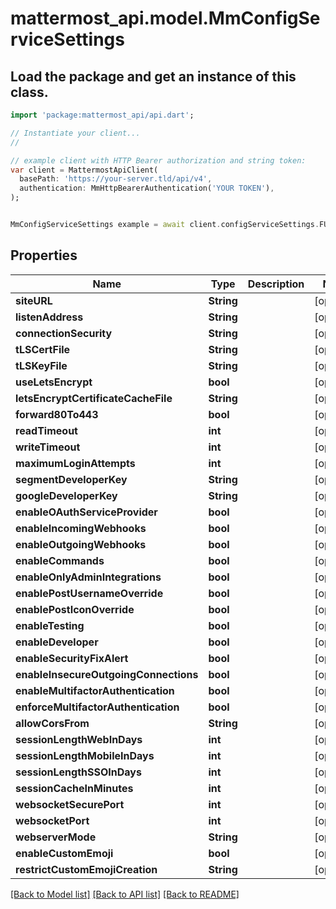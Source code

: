 # mattermost_api.model.MmConfigServiceSettings

## Load the package and get an instance of this class.
```dart
import 'package:mattermost_api/api.dart';

// Instantiate your client...
//

// example client with HTTP Bearer authorization and string token:
var client = MattermostApiClient(
  basePath: 'https://your-server.tld/api/v4',
  authentication: MmHttpBearerAuthentication('YOUR TOKEN'),
);


MmConfigServiceSettings example = await client.configServiceSettings.FUNCTION_THAT_RETURNS_THIS_CLASS();

```

## Properties
Name | Type | Description | Notes
------------ | ------------- | ------------- | -------------
**siteURL** | **String** |  | [optional] 
**listenAddress** | **String** |  | [optional] 
**connectionSecurity** | **String** |  | [optional] 
**tLSCertFile** | **String** |  | [optional] 
**tLSKeyFile** | **String** |  | [optional] 
**useLetsEncrypt** | **bool** |  | [optional] 
**letsEncryptCertificateCacheFile** | **String** |  | [optional] 
**forward80To443** | **bool** |  | [optional] 
**readTimeout** | **int** |  | [optional] 
**writeTimeout** | **int** |  | [optional] 
**maximumLoginAttempts** | **int** |  | [optional] 
**segmentDeveloperKey** | **String** |  | [optional] 
**googleDeveloperKey** | **String** |  | [optional] 
**enableOAuthServiceProvider** | **bool** |  | [optional] 
**enableIncomingWebhooks** | **bool** |  | [optional] 
**enableOutgoingWebhooks** | **bool** |  | [optional] 
**enableCommands** | **bool** |  | [optional] 
**enableOnlyAdminIntegrations** | **bool** |  | [optional] 
**enablePostUsernameOverride** | **bool** |  | [optional] 
**enablePostIconOverride** | **bool** |  | [optional] 
**enableTesting** | **bool** |  | [optional] 
**enableDeveloper** | **bool** |  | [optional] 
**enableSecurityFixAlert** | **bool** |  | [optional] 
**enableInsecureOutgoingConnections** | **bool** |  | [optional] 
**enableMultifactorAuthentication** | **bool** |  | [optional] 
**enforceMultifactorAuthentication** | **bool** |  | [optional] 
**allowCorsFrom** | **String** |  | [optional] 
**sessionLengthWebInDays** | **int** |  | [optional] 
**sessionLengthMobileInDays** | **int** |  | [optional] 
**sessionLengthSSOInDays** | **int** |  | [optional] 
**sessionCacheInMinutes** | **int** |  | [optional] 
**websocketSecurePort** | **int** |  | [optional] 
**websocketPort** | **int** |  | [optional] 
**webserverMode** | **String** |  | [optional] 
**enableCustomEmoji** | **bool** |  | [optional] 
**restrictCustomEmojiCreation** | **String** |  | [optional] 

[[Back to Model list]](../GENERATED_README.md#documentation-for-models) [[Back to API list]](../GENERATED_README.md#documentation-for-api-endpoints) [[Back to README]](../GENERATED_README.md)


